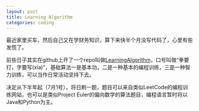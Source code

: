 ```yaml
---
layout: post
title: Learning Algorithm
categories: coding
---
```


最近家里买车，然后自己又在学财务知识，算下来快半个月没写代码了，心里有些发慌了。

前些日子其实在github上开了一个repo叫做[LearningAlgorithm](https://github.com/yifeitao/LearningAlgorithm)，口号叫做“拳要打，字要写(xia)”，基础算法一是基本功，二是一种基本的编程训练，三是一种智力训练，可以当作日常活动坚持下去。

决定从下半年起（7月1号），将日刷一题，题目可以来自类似LeetCode的编程训练网站，也可以是类似Project Euler的偏向数学的算法题目，编程语言暂时将以Java和Python为主。